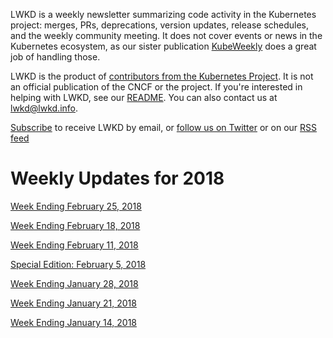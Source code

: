 LWKD is a weekly newsletter summarizing code activity in the Kubernetes project: merges, PRs, deprecations, version updates, release schedules, and the weekly community meeting.  It does not cover events or news in the Kubernetes ecosystem, as our sister publication [KubeWeekly](https://kubeweekly.com/) does a great job of handling those.

LWKD is the product of [contributors from the Kubernetes Project](/authors).  It is not an official publication of the CNCF or the project.  If you're interested in helping with LWKD, see our [README](https://github.com/lwkd/lwkd.github.io).  You can also contact us at lwkd@lwkd.info.

[Subscribe](http://eepurl.com/dkBy_j) to receive LWKD by email, or [follow us on Twitter](https://twitter.com/LWKDNews) or on our [RSS feed](/feed.xml)

# Weekly Updates for 2018

[Week Ending February 25, 2018](/2018/20180227)

[Week Ending February 18, 2018](/2018/20180218)

[Week Ending February 11, 2018](/2018/20180211)

[Special Edition: February 5, 2018](/2018/20180205)

[Week Ending January 28, 2018](/2018/20180128)

[Week Ending January 21, 2018](/2018/20180121)

[Week Ending January 14, 2018](/2018/20180114)
